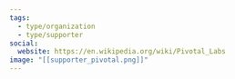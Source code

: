 ```yaml
---
tags:
  - type/organization
  - type/supporter
social:
  website: https://en.wikipedia.org/wiki/Pivotal_Labs
image: "[[supporter_pivotal.png]]"
---
```

